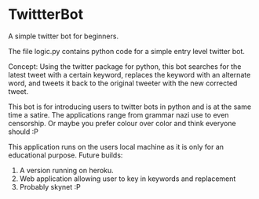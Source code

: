 # TwittterBot
A simple twitter bot for beginners.

The file logic.py contains python code for a simple entry level twitter bot.

Concept:
Using the twitter package for python, this bot searches for the latest tweet with a certain keyword, replaces the keyword with an alternate word, and tweets it back to the original tweeter with the new corrected tweet.

This bot is for introducing users to twitter bots in python and is at the same time a satire. The applications range from grammar nazi use to even censorship. Or maybe you prefer colour over color and think everyone should :P

This application runs on the users local machine as it is only for an educational purpose.
Future builds:
1) A version running on heroku.
2) Web application allowing user to key in keywords and replacement
3) Probably skynet :P
